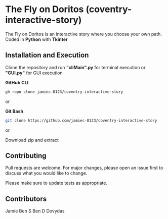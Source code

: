 # The Fly on Doritos (coventry-interactive-story)

The Fly on Doritos is an interactive story where you choose your own path. Coded in **Python** with **Tkinter**

## Installation and Execution

Clone the repository and run **"cliMain".py** for terminal execution or **"GUI.py"** for GUI execution

**GitHub CLI**
```bash
gh repo clone jamiec-0123/coventry-interactive-story
```
or

**Git Bash**
```bash
git clone https://github.com/jamiec-0123/coventry-interactive-story
```
or

Download zip and extract



## Contributing
Pull requests are welcome. For major changes, please open an issue first to discuss what you would like to change.

Please make sure to update tests as appropriate.

## Contributors
Jamie
Ben S
Ben D
Dovydas



